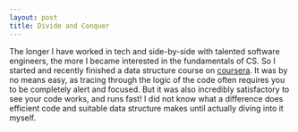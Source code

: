 ```yaml
---
layout: post
title: Divide and Conquer
---
```


The longer I have worked in tech and side-by-side with talented software engineers, the more I became interested in the fundamentals of CS. So I started and recently finished a data structure course on <a href="https://www.coursera.org/learn/algorithms-divide-conquer">coursera</a>. It was by no means easy, as tracing through the logic of the code often requires you to be completely alert and focused. But it was also incredibly satisfactory to see your code works, and runs fast! I did not know what a difference does efficient code and suitable data structure makes until actually diving into it myself.    

